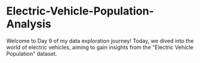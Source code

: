# Electric-Vehicle-Population-Analysis
Welcome to Day 9 of my data exploration journey! Today, we dived into the world of electric vehicles, aiming to gain insights from the "Electric Vehicle Population" dataset.
